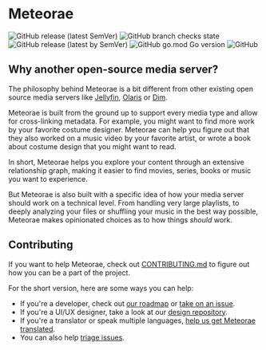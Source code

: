 # Meteorae

![GitHub release (latest SemVer)](https://img.shields.io/github/v/release/meteorae/meteorae) ![GitHub branch checks state](https://img.shields.io/github/checks-status/meteorae/meteorae/master) ![GitHub release (latest by SemVer)](https://img.shields.io/github/downloads/meteorae/meteorae/latest/total) ![GitHub go.mod Go version](https://img.shields.io/github/go-mod/go-version/meteorae/meteorae) ![GitHub](https://img.shields.io/github/license/meteorae/meteorae)

## Why another open-source media server?

The philosophy behind Meteorae is a bit different from other existing open source media servers like [Jellyfin](), [Olaris]() or [Dim]().

Meteorae is built from the ground up to support every media type and allow for cross-linking metadata. For example, you might want to find more work by your favorite costume designer. Meteorae can help you figure out that they also worked on a music video by your favorite artist, or wrote a book about costume design that you might want to read.

In short, Meteorae helps you explore your content through an extensive relationship graph, making it easier to find movies, series, books or music you want to experience.

But Meteorae is also built with a specific idea of how your media server should work on a technical level. From handling very large playlists, to deeply analyzing your files or shuffling your music in the best way possible, Meteorae makes opinionated choices as to how things _should_ work.

## Contributing

If you want to help Meteorae, check out [CONTRIBUTING.md]() to figure out how you can be a part of the project.

For the short version, here are some ways you can help:

- If you're a developer, check out [our roadmap]() or [take on an issue]().
- If you're a UI/UX designer, take a look at our [design repository]().
- If you're a translator or speak multiple languages, [help us get Meteorae translated]().
- You can also help [triage issues]().

